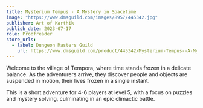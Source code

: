 ```yaml
---
title: Mysterium Tempus - A Mystery in Spacetime
image: "https://www.dmsguild.com/images/8957/445342.jpg"
publisher: Art of Karthik
publish_date: 2023-07-17
role: Proofreader
store_urls:
  - label: Dungeon Masters Guild
    url: https://www.dmsguild.com/product/445342/Mysterium-Tempus--A-Mystery-in-Spacetime
---
```


Welcome to the village of Tempora, where time stands frozen in a delicate balance. As the adventurers arrive, they discover people and objects are suspended in motion, their lives frozen in a single instant.

This is a short adventure for 4-6 players at level 5, with a focus on puzzles and mystery solving, culminating in an epic climactic battle.